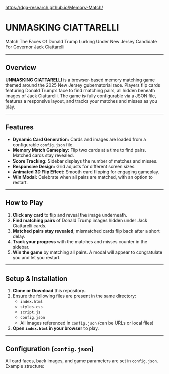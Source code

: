 https://dga-research.github.io/Memory-Match/

# UNMASKING CIATTARELLI

Match The Faces Of Donald Trump Lurking Under New Jersey Candidate For Governor Jack Ciattarelli

---

## Overview

**UNMASKING CIATTARELLI** is a browser-based memory matching game themed around the 2025 New Jersey gubernatorial race. Players flip cards featuring Donald Trump’s face to find matching pairs, all hidden beneath images of Jack Ciattarelli. The game is fully configurable via a JSON file, features a responsive layout, and tracks your matches and misses as you play.

---

## Features

- **Dynamic Card Generation:** Cards and images are loaded from a configurable `config.json` file.
- **Memory Match Gameplay:** Flip two cards at a time to find pairs. Matched cards stay revealed.
- **Score Tracking:** Sidebar displays the number of matches and misses.
- **Responsive Design:** Grid adjusts for different screen sizes.
- **Animated 3D Flip Effect:** Smooth card flipping for engaging gameplay.
- **Win Modal:** Celebrate when all pairs are matched, with an option to restart.

---

## How to Play

1. **Click any card** to flip and reveal the image underneath.
2. **Find matching pairs** of Donald Trump images hidden under Jack Ciattarelli cards.
3. **Matched pairs stay revealed**; mismatched cards flip back after a short delay.
4. **Track your progress** with the matches and misses counter in the sidebar.
5. **Win the game** by matching all pairs. A modal will appear to congratulate you and let you restart.

---

## Setup & Installation

1. **Clone or Download** this repository.
2. Ensure the following files are present in the same directory:
   - `index.html`
   - `styles.css`
   - `script.js`
   - `config.json`
   - All images referenced in `config.json` (can be URLs or local files)
3. **Open `index.html` in your browser** to play.

---

## Configuration (`config.json`)

All card faces, back images, and game parameters are set in `config.json`. Example structure:

